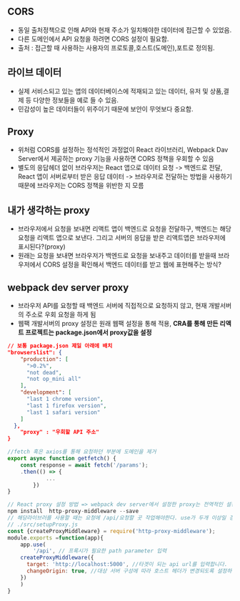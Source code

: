 ## CORS

- 동일 출처정책으로 인해 API와 현재 주소가 일치해야한 데이터에 접근할 수 있었음.
- 다른 도메인에서 API 요청을 하려면 CORS 설정이 필요함.
- 출처 : 접근할 때 사용하는 사용자의 프로토콜,호스트(도메인),포트로 정의됨.

## 라이브 데이터

- 실제 서비스되고 있는 앱의 데이터베이스에 적재되고 있는 데이터, 유저 및 상품,결제 등 다양한 정보들을 예로 들 수 있음.
- 민감성이 높은 데이터들이 위주이기 때문에 보안이 무엇보다 중요함.

## Proxy

- 위처럼 CORS를 설정하는 정석적인 과정없이 React 라이브러리, Webpack Dav Server에서 제공하는 proxy 기능을 사용하면 CORS 정책을 우회할 수 있음
- 별도의 응답헤더 없이 브라우저는 React 앱으로 데이터 요청 -> 백엔드로 전달, React 앱이 서버로부터 받은 응답 데이터 -> 브라우저로 전달하는 방법을 사용하기 때문에 브라우저는 CORS 정책을 위반한 지 모름

## 내가 생각하는 proxy

- 브라우저에서 요청을 보내면 리액트 앱이 백엔드로 요청을 전달하구, 백엔드는 해당 요청을 리액트 앱으로 보낸다. 그리고 서버의 응답을 받은 리액트앱은 브라우저에 표시된다?(proxy)
- 원래는 요청을 보내면 브라우저가 백엔드로 요청을 보내주고 데이터를 받을때 브라우저에서 CORS 설정을 확인해서 백엔드 데이터를 받고 웹에 표현해주는 방식?

## webpack dev server proxy

- 브라우저 API를 요청할 때 백엔드 서버에 직접적으로 요청하지 않고, 현재 개발서버의 주소로 우회 요청을 하게 됨
- 웹팩 개발서버의 proxy 설정은 원래 웹팩 설정을 통해 적용, **CRA를 통해 만든 리액트 프로젝트는 package.json에서 proxy값을 설정**

```json
// 보통 package.json 제일 아래에 배치
"browserslist": {
    "production": [
      ">0.2%",
      "not dead",
      "not op_mini all"
    ],
    "development": [
      "last 1 chrome version",
      "last 1 firefox version",
      "last 1 safari version"
    ]
  },
	"proxy" : "우회할 API 주소"
}
```

```jsx
//fetch 혹은 axios를 통해 요청하던 부분에 도메인을 제거
export async function getfetch() {
    const response = await fetch('/params');
    .then(() => {
			...
		})
}
```

```jsx
// React proxy 설정 방법 => webpack dev server에서 설정한 proxy는 전역적인 설정이므로 해당 방법이 적용되지 않는 경우가 종종 발생
npm install  http-proxy-middleware --save
// 해당라이브러를 사용할 때는 요청에 /api/요청할 곳 작업해야한다. use가 두개 이상일 경우가 존재하기 때문
// ./src/setupProxy.js
const {createProxyMiddleware} = require('http-proxy-middleware');
module.exports =function(app){
    app.use(
        '/api', // 프록시가 필요한 path parameter 입력
    createProxyMiddleware({
      target: 'http://localhost:5000', //타겟이 되는 api url를 입력합니다.
      changeOrigin: true, //대상 서버 구성에 따라 호스트 헤더가 변경되도록 설정하는 부분
    })
    )
}
```
